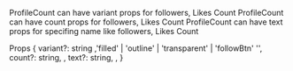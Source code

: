 ProfileCount can have variant props for followers, Likes Count
ProfileCount can have count props for followers, Likes Count
ProfileCount can have text props for specifing name like followers, Likes Count

Props {
    variant?: string ,'filled' | 'outline' | 'transparent' | 'followBtn' '',
    count?: string, ,
    text?: string, ,
}